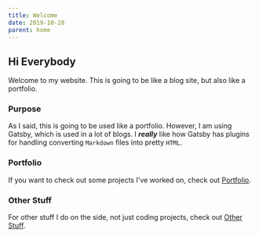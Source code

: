 ```yaml
---
title: Welcome
date: 2019-10-28
parent: home
---
```


## Hi Everybody

Welcome to my website. This is going to be like a blog site, but also like a portfolio. 

### Purpose

As I said, this is going to be used like a portfolio. However, I am using Gatsby, which is used in a lot of blogs. I ___really___ like how Gatsby has plugins for handling converting `Markdown` files into pretty `HTML`.

### Portfolio
  
If you want to check out some projects I've worked on, check out [Portfolio][1].

### Other Stuff

For other stuff I do on the side, not just coding projects, check out [Other Stuff][2].

[1]:	/portfolio "Portfolio"
[2]:	/otherStuff